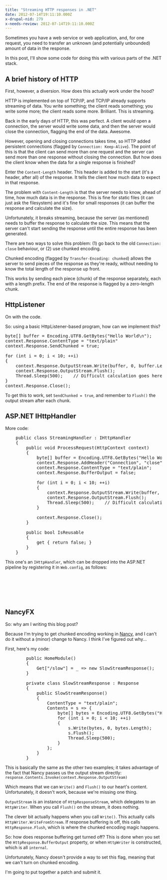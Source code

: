 ```yaml
---
title: "Streaming HTTP responses in .NET"
date: 2012-07-14T19:11:10.000Z
x-drupal-nid: 279
x-needs-review: 2012-07-14T19:11:10.000Z
---
```

Sometimes you have a web service or web application, and, for one request, you need to transfer an unknown (and potentially unbounded) amount of data in the response.

In this post, I'll show some code for doing this with various parts of the .NET stack.

## A brief history of HTTP

First, however, a diversion. How does this actually work under the hood?

HTTP is implemented on top of TCP/IP, and TCP/IP already supports streaming of data. You write something; the client reads something; you write some more; the client reads some more. Brilliant. This is streaming.

Back in the early days of HTTP, this was perfect. A client would open a connection, the server would write some data, and then the server would close the connection, flagging the end of the data. Awesome.

However, opening and closing connections takes time, so HTTP added persistent connections (flagged by `Connection: Keep-Alive`). The point of this is that the client can send more than one request and the server can send more than one response without closing the connection. But how does the client know when the data for a single response is finished?

Enter the `Content-Length` header. This header is added to the start (it's a header, after all) of the response. It tells the client how much data to expect in that response.

The problem with `Content-Length` is that the server needs to know, ahead of time, how much data is in the response. This is fine for static files (it can just ask the filesystem) and it's fine for small responses (it can buffer the response and calculate the size).

Unfortunately, it breaks streaming, because the server (as mentioned) needs to buffer the response to calculate the size. This means that the server can't start sending the response until the entire response has been generated.

There are two ways to solve this problem: (1) go back to the old `Connection: close` behaviour, or (2) use chunked encoding.

Chunked encoding (flagged by `Transfer-Encoding: chunked`) allows the server to send pieces of the response as they're ready, without needing to know the total length of the response up front.

This works by sending each piece (chunk) of the response separately, each with a length prefix. The end of the response is flagged by a zero-length chunk.

## HttpListener

On with the code.

So: using a basic HttpListener-based program, how can we implement this?

<pre>byte[] buffer = Encoding.UTF8.GetBytes("Hello World\n");
context.Response.ContentType = "text/plain"
context.Response.SendChunked = true;

for (int i = 0; i < 10; ++i)
{
    context.Response.OutputStream.Write(buffer, 0, buffer.Length);
    context.Response.OutputStream.Flush();
    Thread.Sleep(500);    // Difficult calculation goes here.
}
context.Response.Close();
</pre>

To get this to work, set `SendChunked = true`, and remember to `Flush()` the output stream after each chunk.

## ASP.NET IHttpHandler

More code:

<pre>    public class StreamingHandler : IHttpHandler
    {
        public void ProcessRequest(HttpContext context)
        {
            byte[] buffer = Encoding.UTF8.GetBytes("Hello World");
            context.Response.AddHeader("Connection", "close");
            context.Response.ContentType = "text/plain";
            context.Response.BufferOutput = false;

            for (int i = 0; i < 10; ++i)
            {
                context.Response.OutputStream.Write(buffer, 0, buffer.Length);
                context.Response.OutputStream.Flush();
                Thread.Sleep(500);    // Difficult calculation goes here.
            }

            context.Response.Close();
        }

        public bool IsReusable
        {
            get { return false; }
        }
    }
</pre>

This one's an `IHttpHandler`, which can be dropped into the ASP.NET pipeline by registering it in `Web.config`, as follows:

<pre>  <system.webServer>
    <handlers>
      <add name="Streaming-Handler" verb="*" path="*" type="web_streaming.StreamingHandler, web-streaming"/>
    </handlers>
  </system.webServer>
</pre>

## NancyFX

So: why am I writing this blog post?

Because I'm trying to get chunked encoding working in [Nancy](http://nancyfx.org/), and I can't do it without a (minor) change to Nancy. I think I've figured out why...

First, here's my code:

<pre>        public HomeModule()
        {
            Get["/slow"] = _ => new SlowStreamResponse();
        }

        private class SlowStreamResponse : Response
        {
            public SlowStreamResponse()
            {
                ContentType = "text/plain";
                Contents = s => {
                    byte[] bytes = Encoding.UTF8.GetBytes("Hello World\n");
                    for (int i = 0; i < 10; ++i)
                    {
                        s.Write(bytes, 0, bytes.Length);
                        s.Flush();
                        Thread.Sleep(500);
                    }
                };
            }
        }
</pre>

This is basically the same as the other two examples; it takes advantage of the fact that Nancy passes us the output stream directly: `response.Contents.Invoke(context.Response.OutputStream)`

Which means that we can `Write()` and `Flush()` to our heart's content. Unfortunately, it doesn't work, because we're missing one thing.

`OutputStream` is an instance of `HttpResponseStream`, which delegates to an `HttpWriter`. When you call `Flush()` on the stream, it does nothing.

The clever bit actually happens when you call `Write()`. This actually calls `HttpWriter.WriteFromStream`. If response buffering is off, this calls `HttpResponse.Flush`, which is where the chunked encoding magic happens.

So: how does response buffering get turned off? This is done when you set the `HttpResponse.BufferOutput` property, or when `HttpWriter` is constructed, which is all `internal`.

Unfortunately, Nancy doesn't provide a way to set this flag, meaning that we can't turn on chunked encoding.

I'm going to put together a patch and submit it.
